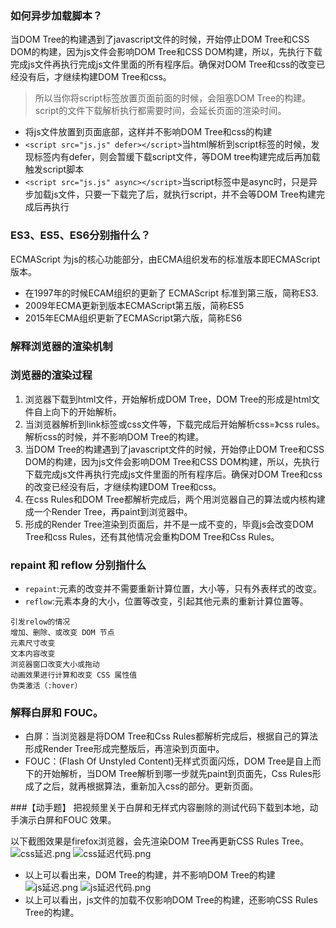 ### 如何异步加载脚本？
当DOM Tree的构建遇到了javascript文件的时候，开始停止DOM Tree和CSS DOM的构建，因为js文件会影响DOM Tree和CSS DOM构建，所以，先执行下载完成js文件再执行完成js文件里面的所有程序后。确保对DOM Tree和css的改变已经没有后，才继续构建DOM Tree和css。
>所以当你将script标签放置页面前面的时候，会阻塞DOM Tree的构建。script的文件下载解析执行都需要时间，会延长页面的渲染时间。
- 将js文件放置到页面底部，这样并不影响DOM Tree和css的构建
- `<script src="js.js" defer></script>`当html解析到script标签的时候，发现标签内有defer，则会暂缓下载script文件，等DOM tree构建完成后再加载触发script脚本
- `<script src="js.js" async></script>`当script标签中是async时，只是异步加载js文件，只要一下载完了后，就执行script，并不会等DOM Tree构建完成后再执行


### ES3、ES5、ES6分别指什么？
ECMAScript 为js的核心功能部分，由ECMA组织发布的标准版本即ECMAScript版本。
- 在1997年的时候ECAM组织的更新了 ECMAScript 标准到第三版，简称ES3.
- 2009年ECMA更新到版本ECMAScript第五版，简称ES5
- 2015年ECMA组织更新了ECMAScript第六版，简称ES6

### 解释浏览器的渲染机制
### 浏览器的渲染过程
1. 浏览器下载到html文件，开始解析成DOM Tree，DOM Tree的形成是html文件自上向下的开始解析。
2. 当浏览器解析到link标签或css文件等，下载完成后开始解析css=》css rules。解析css的时候，并不影响DOM Tree的构建。
3. 当DOM Tree的构建遇到了javascript文件的时候，开始停止DOM Tree和CSS DOM的构建，因为js文件会影响DOM Tree和CSS DOM构建，所以，先执行下载完成js文件再执行完成js文件里面的所有程序后。确保对DOM Tree和css的改变已经没有后，才继续构建DOM Tree和css。
4. 在css Rules和DOM Tree都解析完成后，两个用浏览器自己的算法或内核构建成一个Render Tree，再paint到浏览器中。
5. 形成的Render Tree渲染到页面后，并不是一成不变的，毕竟js会改变DOM Tree和css Rules，还有其他情况会重构DOM Tree和Css Rules。

### repaint 和 reflow 分别指什么
- `repaint`:元素的改变并不需要重新计算位置，大小等，只有外表样式的改变。
- `reflow`:元素本身的大小，位置等改变，引起其他元素的重新计算位置等。
```
引发relow的情况
增加、删除、或改变 DOM 节点
元素尺寸改变
文本内容改变
浏览器窗口改变大小或拖动
动画效果进行计算和改变 CSS 属性值
伪类激活（:hover）
```

### 解释白屏和 FOUC。
- 白屏：当浏览器是将DOM Tree和Css Rules都解析完成后，根据自己的算法形成Render Tree形成完整版后，再渲染到页面中。
- FOUC：(Flash Of Unstyled Content)无样式页面闪烁，DOM Tree是自上而下的开始解析，当DOM Tree解析到哪一步就先paint到页面先，Css Rules形成了之后，就再根据算法，重新加入css的部分。更新页面。

###【动手题】 把视频里关于白屏和无样式内容删除的测试代码下载到本地，动手演示白屏和FOUC 效果。

以下截图效果是firefox浏览器，会先渲染DOM Tree再更新CSS Rules Tree。
![css延迟.png](https://i.loli.net/2018/05/03/5aeac88793aa3.png)
![css延迟代码.png](https://i.loli.net/2018/05/03/5aeac8b610bb5.png)
- 以上可以看出来，DOM Tree的构建，并不影响DOM Tree的构建
![js延迟.png](https://i.loli.net/2018/05/03/5aeac8c5abd53.png)
![js延迟代码.png](https://i.loli.net/2018/05/03/5aeac8d42cbea.png)
- 以上可以看出，js文件的加载不仅影响DOM Tree的构建，还影响CSS Rules Tree的构建。